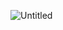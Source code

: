 ![Untitled](https://github.com/hafis2608/TugasAPI/assets/84978268/51360695-e051-43ad-ae90-a85443e6507f)
